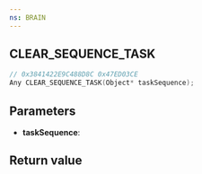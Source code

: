 ```yaml
---
ns: BRAIN
---
```

## CLEAR_SEQUENCE_TASK

```c
// 0x3841422E9C488D8C 0x47ED03CE
Any CLEAR_SEQUENCE_TASK(Object* taskSequence);
```


## Parameters
* **taskSequence**: 

## Return value
